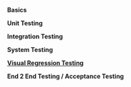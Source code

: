 **Basics**  


**Unit Testing**  


**Integration Testing**  


**System Testing**  

**[Visual Regression Testing](https://baseweb.design/blog/visual-regression-testing/)**  

**End 2 End Testing / Acceptance Testing**  
